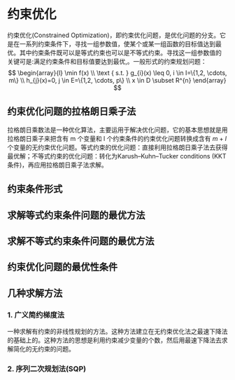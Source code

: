 # 约束优化

约束优化(Constrained Optimization)，即约束优化问题，是优化问题的分支。它 是在一系列约束条件下，寻找一组参数值，使某个或某一组函数的目标值达到最 优。其中约束条件既可以是等式约束也可以是不等式约束。寻找这一组参数值的 关键可是:满足约束条件和目标值要达到最优,。一般形式的约束规划问题：
$$
\begin{array}{l}
\min f(x) \\
\text { s.t. } g_{i}(x) \leq 0, i \in I=\{1,2, \cdots, m\} \\
h_{j}(x)=0, j \in E=\{1,2, \cdots, p\} \\
x \in D \subset R^{n}
\end{array}
$$

## 约束优化问题的拉格朗日乘子法

拉格朗日乘数法是一种优化算法，主要运用于解决优化问题，它的基本思想就是用拉格朗日乘子来把含有 m 个变量和 l 个约束条件的约束优化问题转换成含有 $m + l$ 个变量的无约束优化问题。等式约束的优化问题：直接利用拉格朗日乘子法去获得最优解；不等式约束的优化问题：转化为Karush–Kuhn–Tucker conditions (KKT条件)，再应用拉格朗日乘子法求解。

## 约束条件形式

## 求解等式约束条件问题的最优方法

## 求解不等式约束条件问题的最优方法

## 约束优化问题的最优性条件

## 几种求解方法

### 1. 广义简约梯度法

一种求解有约束的非线性规划的方法。这种方法建立在无约束优化法之最速下降法的基础上的。这种方法的思想是利用约束减少变量的个数，然后用最速下降法去求解简化的无约束的问题。

### 2. 序列二次规划法(SQP)



